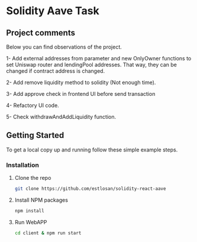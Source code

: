 # Solidity Aave Task

## Project comments
Below you can find observations of the project.

1- Add external addresses from parameter and new OnlyOwner functions to set Uniswap router and lendingPool addresses. That way, they can be changed if contract address is changed.

2- Add remove liquidity method to solidity (Not enough time).

3- Add approve check in frontend UI before send transaction

4- Refactory UI code.

5- Check withdrawAndAddLiquidity function.

<!-- GETTING STARTED -->
## Getting Started

To get a local copy up and running follow these simple example steps.

### Installation

1. Clone the repo
   ```sh
   git clone https://github.com/estlosan/solidity-react-aave
   ```
3. Install NPM packages
   ```sh
   npm install
   ```
4. Run WebAPP
    ```sh
    cd client & npm run start
    ```
